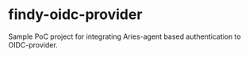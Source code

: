 # findy-oidc-provider

Sample PoC project for integrating Aries-agent based authentication to OIDC-provider.
 
